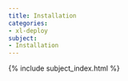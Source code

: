 ```yaml
---
title: Installation
categories:
- xl-deploy
subject:
- Installation
---
```


{% include subject_index.html %}
